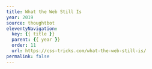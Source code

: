 ```yaml
---
title: What the Web Still Is
year: 2019
source: thoughtbot
eleventyNavigation:
  key: {{ title }}
  parent: {{ year }}
  order: 11
  url: https://css-tricks.com/what-the-web-still-is/
permalink: false
---
```

